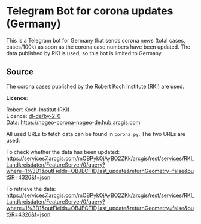 # Telegram Bot for corona updates (Germany)

This is a Telegram bot for Germany that sends corona news (total cases, cases/100k) as soon as the corona case numbers have been updated. The data published by RKI is used, so this bot is limited to Germany.

## Source

The corona cases published by the Robert Koch Institute (RKI) are used.

**Licence**:

Robert Koch-Institut (RKI)<br/>Licence: [dl-de/by-2-0](https://www.govdata.de/dl-de/by-2-0)<br/>
Data: https://npgeo-corona-npgeo-de.hub.arcgis.com

All used URLs to fetch data can be found in `corona.py`. The two URLs are used:

To check whether the data has been updated: https://services7.arcgis.com/mOBPykOjAyBO2ZKk/arcgis/rest/services/RKI_Landkreisdaten/FeatureServer/0/query?where=1%3D1&outFields=OBJECTID,last_update&returnGeometry=false&outSR=4326&f=json

To retrieve the data: https://services7.arcgis.com/mOBPykOjAyBO2ZKk/arcgis/rest/services/RKI_Landkreisdaten/FeatureServer/0/query?where=1%3D1&outFields=OBJECTID,last_update&returnGeometry=false&outSR=4326&f=json
